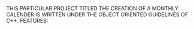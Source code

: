 THIS PARTICULAR PROJECT TITLED THE CREATION OF A MONTHLY CALENDER IS WRITTEN UNDER THE OBJECT ORIENTED GUIDELINES OF C++.
FEATURES:
